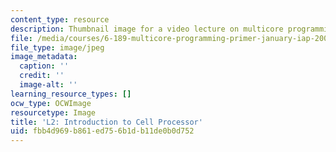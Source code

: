 ```yaml
---
content_type: resource
description: Thumbnail image for a video lecture on multicore programming.
file: /media/courses/6-189-multicore-programming-primer-january-iap-2007/fbb4d969b861ed756b1db11de0b0d752_l2.jpg
file_type: image/jpeg
image_metadata:
  caption: ''
  credit: ''
  image-alt: ''
learning_resource_types: []
ocw_type: OCWImage
resourcetype: Image
title: 'L2: Introduction to Cell Processor'
uid: fbb4d969-b861-ed75-6b1d-b11de0b0d752
---
```

